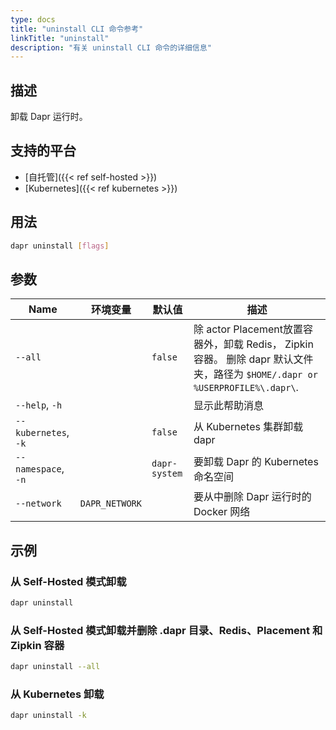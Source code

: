 ```yaml
---
type: docs
title: "uninstall CLI 命令参考"
linkTitle: "uninstall"
description: "有关 uninstall CLI 命令的详细信息"
---
```


## 描述

卸载 Dapr 运行时。

## 支持的平台

- [自托管]({{< ref self-hosted >}})
- [Kubernetes]({{< ref kubernetes >}})

## 用法

```bash
dapr uninstall [flags]
```

## 参数

| Name                 | 环境变量           | 默认值           | 描述                                                                                                       |
| -------------------- | -------------- | ------------- | -------------------------------------------------------------------------------------------------------- |
| `--all`              |                | `false`       | 除 actor Placement放置容器外，卸载 Redis， Zipkin 容器。 删除 dapr 默认文件夹，路径为 `$HOME/.dapr or %USERPROFILE%\.dapr\`. |
| `--help`, `-h`       |                |               | 显示此帮助消息                                                                                                  |
| `--kubernetes`, `-k` |                | `false`       | 从 Kubernetes 集群卸载 dapr                                                                                   |
| `--namespace`, `-n`  |                | `dapr-system` | 要卸载 Dapr 的 Kubernetes 命名空间                                                                               |
| `--network`          | `DAPR_NETWORK` |               | 要从中删除 Dapr 运行时的 Docker 网络                                                                                |

## 示例

### 从 Self-Hosted 模式卸载
```bash
dapr uninstall
```

### 从 Self-Hosted 模式卸载并删除 .dapr 目录、Redis、Placement 和 Zipkin 容器
```bash
dapr uninstall --all
```

### 从 Kubernetes 卸载
```bash
dapr uninstall -k
```
